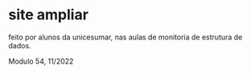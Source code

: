 # site ampliar

feito por alunos da unicesumar, nas aulas de monitoria de estrutura de dados.

Modulo 54, 11/2022
